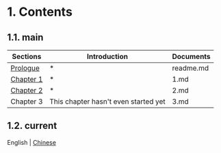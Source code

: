 # 1. Contents

## 1.1. main

| Sections                | Introduction                         | Documents |
| ----------------------- | ------------------------------------ | --------- |
| [Prologue](./readme.md) | \*                                   | readme.md |
| [Chapter 1](./1.md)     | \*                                   | 1.md      |
| [Chapter 2](./2.md)     | \*                                   | 2.md      |
| Chapter 3               | This chapter hasn't even started yet | 3.md      |

## 1.2. current

English | [Chinese](../中文/readme.md)
